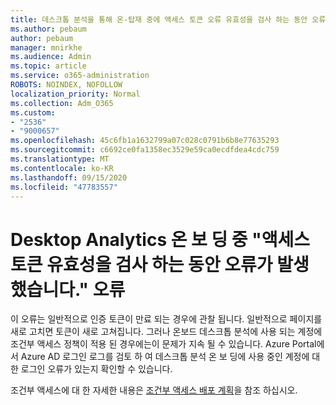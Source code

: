 ```yaml
---
title: 데스크톱 분석을 통해 온-탑재 중에 액세스 토큰 오류 유효성을 검사 하는 동안 오류가 발생 했습니다.
ms.author: pebaum
author: pebaum
manager: mnirkhe
ms.audience: Admin
ms.topic: article
ms.service: o365-administration
ROBOTS: NOINDEX, NOFOLLOW
localization_priority: Normal
ms.collection: Adm_O365
ms.custom:
- "2536"
- "9000657"
ms.openlocfilehash: 45c6fb1a1632799a07c028c0791b6b8e77635293
ms.sourcegitcommit: c6692ce0fa1358ec3529e59ca0ecdfdea4cdc759
ms.translationtype: MT
ms.contentlocale: ko-KR
ms.lasthandoff: 09/15/2020
ms.locfileid: "47783557"
---
```

# <a name="there-was-an-error-validating-access-token-error-during-desktop-analytics-onboarding"></a>Desktop Analytics 온 보 딩 중 "액세스 토큰 유효성을 검사 하는 동안 오류가 발생 했습니다." 오류

이 오류는 일반적으로 인증 토큰이 만료 되는 경우에 관찰 됩니다. 일반적으로 페이지를 새로 고치면 토큰이 새로 고쳐집니다. 그러나 온보드 데스크톱 분석에 사용 되는 계정에 조건부 액세스 정책이 적용 된 경우에는이 문제가 지속 될 수 있습니다. Azure Portal에서 Azure AD 로그인 로그를 검토 하 여 데스크톱 분석 온 보 딩에 사용 중인 계정에 대 한 로그인 오류가 있는지 확인할 수 있습니다.

조건부 액세스에 대 한 자세한 내용은 [조건부 액세스 배포 계획](https://docs.microsoft.com/azure/active-directory/conditional-access/plan-conditional-access)을 참조 하십시오.